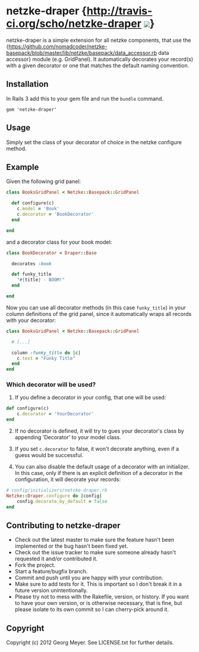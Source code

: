 # netzke-draper {http://travis-ci.org/scho/netzke-draper <img src="https://secure.travis-ci.org/scho/netzke-draper.png" />}

netzke-draper is a simple extension for all netzke components, that use the {https://github.com/nomadcoder/netzke-basepack/blob/master/lib/netzke/basepack/data_accessor.rb data accessor} module (e.g. GridPanel). It automatically decorates your record(s) with a given decorator or one that matches the default naming convention.

## Installation

In Rails 3 add this to your gem file and run the ```bundle``` command.

```
gem 'netzke-draper'
```

## Usage

Simply set the class of your decorator of choice in the netzke configure method.

## Example

Given the following grid panel:

```ruby
class BooksGridPanel < Netzke::Basepack::GridPanel

  def configure(c)
    c.model = 'Book'
    c.decorator = 'BookDecorator'
  end

end
```

and a decorator class for your book model:

```ruby
class BookDecorator < Draper::Base

  decorates :book

  def funky_title
    "#{title} - BOOM!"
  end

end
```

Now you can use all decorator methods (in this case ```funky_title```) in your column definitions of the grid panel, since it automatically wraps all records with your decorator: 

```ruby
class BooksGridPanel < Netzke::Basepack::GridPanel

  # [...]

  column :funky_title do |c|
    c.text = "Funky Title"
  end
end
```

### Which decorator will be used?

1. If you define a decorator in your config, that one will be used:

  ```ruby
  def configure(c)
      c.decorator = 'YourDecorator'
  end
  ```

2. If no decorator is defined, it will try to gues your decorator's class by appending 'Decorator' to your model class.

3. If you set ```c.decorator``` to false, it won't decorate anything, even if a guess would be successful.

4. You can also disable the default usage of a decorator with an initializer. In this case, only if there is an explicit definition of a decorator in the configuration, it will decorate your records:

  ```ruby
  # config/initializers/netzke-draper.rb
  Netzke::Draper.configure do |config|
      config.decorate_by_default = false
  end
  ```

## Contributing to netzke-draper
 
* Check out the latest master to make sure the feature hasn't been implemented or the bug hasn't been fixed yet.
* Check out the issue tracker to make sure someone already hasn't requested it and/or contributed it.
* Fork the project.
* Start a feature/bugfix branch.
* Commit and push until you are happy with your contribution.
* Make sure to add tests for it. This is important so I don't break it in a future version unintentionally.
* Please try not to mess with the Rakefile, version, or history. If you want to have your own version, or is otherwise necessary, that is fine, but please isolate to its own commit so I can cherry-pick around it.

## Copyright

Copyright (c) 2012 Georg Meyer. See LICENSE.txt for
further details.
